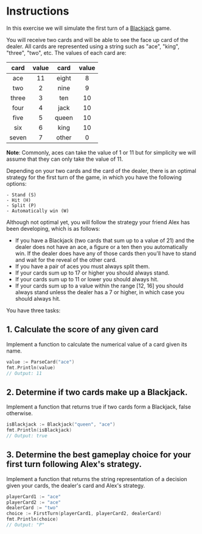 # Instructions

In this exercise we will simulate the first turn of a [Blackjack](https://en.wikipedia.org/wiki/Blackjack) game.

You will receive two cards and will be able to see the face up card of the dealer. All cards are represented using a string such as "ace", "king", "three", "two", etc. The values of each card are:

| card  | value | card  | value |
| :---: | :---: | :---: | :---: |
|  ace  |  11   | eight |   8   |
|  two  |   2   | nine  |   9   |
| three |   3   |  ten  |  10   |
| four  |   4   | jack  |  10   |
| five  |   5   | queen |  10   |
|  six  |   6   | king  |  10   |
| seven |   7   | other |   0   |

**Note**: Commonly, aces can take the value of 1 or 11 but for simplicity we will assume that they can only take the value of 11.

Depending on your two cards and the card of the dealer, there is an optimal strategy for the first turn of the game, in which you have the following options:

    - Stand (S)
    - Hit (H)
    - Split (P)
    - Automatically win (W)

Although not optimal yet, you will follow the strategy your friend Alex has been developing, which is as follows:

- If you have a Blackjack (two cards that sum up to a value of 21) and the dealer does not have an ace, a figure or a ten then you automatically win. If the dealer does have any of those cards then you'll have to stand and wait for the reveal of the other card.
- If you have a pair of aces you must always split them.
- If your cards sum up to 17 or higher you should always stand.
- If your cards sum up to 11 or lower you should always hit.
- If your cards sum up to a value within the range [12, 16] you should always stand unless the dealer has a 7 or higher, in which case you should always hit.

You have three tasks:

## 1. Calculate the score of any given card

Implement a function to calculate the numerical value of a card given its name.

```go
value := ParseCard("ace")
fmt.Println(value)
// Output: 11
```

## 2. Determine if two cards make up a Blackjack.

Implement a function that returns true if two cards form a Blackjack, false otherwise.

```go
isBlackjack := Blackjack("queen", "ace")
fmt.Println(isBlackjack)
// Output: true
```

## 3. Determine the best gameplay choice for your first turn following Alex's strategy.

Implement a function that returns the string representation of a decision given your cards, the dealer's card and Alex's strategy.

```go
playerCard1 := "ace"
playerCard2 := "ace"
dealerCard := "two"
choice := FirstTurn(playerCard1, playerCard2, dealerCard)
fmt.Println(choice)
// Output: "P"
```
